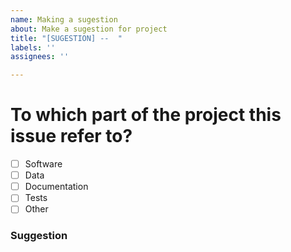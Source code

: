```yaml
---
name: Making a sugestion
about: Make a sugestion for project
title: "[SUGESTION] --  "
labels: ''
assignees: ''

---
```


# To which part of the project this issue refer to?

- [ ] Software
- [ ] Data
- [ ] Documentation
- [ ] Tests
- [ ] Other

### Suggestion

